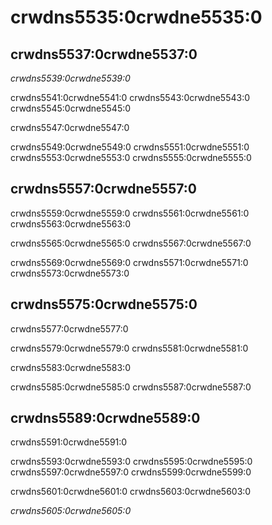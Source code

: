 # crwdns5535:0crwdne5535:0

## crwdns5537:0crwdne5537:0

_crwdns5539:0crwdne5539:0_

crwdns5541:0crwdne5541:0 crwdns5543:0crwdne5543:0 crwdns5545:0crwdne5545:0

crwdns5547:0crwdne5547:0

crwdns5549:0crwdne5549:0 crwdns5551:0crwdne5551:0 crwdns5553:0crwdne5553:0 crwdns5555:0crwdne5555:0

## crwdns5557:0crwdne5557:0

crwdns5559:0crwdne5559:0 crwdns5561:0crwdne5561:0 crwdns5563:0crwdne5563:0

crwdns5565:0crwdne5565:0 crwdns5567:0crwdne5567:0

crwdns5569:0crwdne5569:0 crwdns5571:0crwdne5571:0 crwdns5573:0crwdne5573:0

## crwdns5575:0crwdne5575:0

crwdns5577:0crwdne5577:0

crwdns5579:0crwdne5579:0 crwdns5581:0crwdne5581:0

crwdns5583:0crwdne5583:0

crwdns5585:0crwdne5585:0 crwdns5587:0crwdne5587:0

## crwdns5589:0crwdne5589:0

crwdns5591:0crwdne5591:0

crwdns5593:0crwdne5593:0 crwdns5595:0crwdne5595:0 crwdns5597:0crwdne5597:0 crwdns5599:0crwdne5599:0

crwdns5601:0crwdne5601:0 crwdns5603:0crwdne5603:0

_crwdns5605:0crwdne5605:0_
